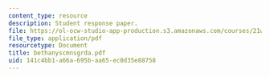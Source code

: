 ```yaml
---
content_type: resource
description: Student response paper.
file: https://ol-ocw-studio-app-production.s3.amazonaws.com/courses/21w-765j-interactive-and-non-linear-narrative-theory-and-practice-spring-2004/141c4bb1a66a695baa65ec0d35e88758_bethanyscmnsgrda.pdf
file_type: application/pdf
resourcetype: Document
title: bethanyscmnsgrda.pdf
uid: 141c4bb1-a66a-695b-aa65-ec0d35e88758
---
```

